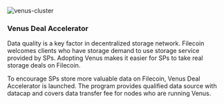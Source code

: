 ![venus-cluster](../.vuepress/public/accelerator.jpg)

### Venus Deal Accelerator

Data quality is a key factor in decentralized storage network. Filecoin welcomes clients who have storage demand to use storage service provided by SPs. Adopting Venus makes it easier for SPs to take real storage deals on Filecoin. 

To encourage SPs store more valuable data on Filecoin, Venus Deal Accelerator is launched. The program provides qualified data source with datacap and covers data transfer fee for nodes who are running Venus. 